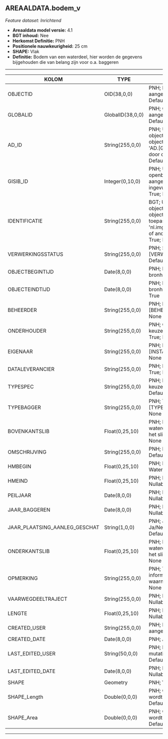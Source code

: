 ﻿## AREAALDATA.bodem_v

*Feature dataset: Inrichtend*


* __Areaaldata model versie:__ 4.1
* __BGT inhoud:__ Nee
* __Herkomst Definitie:__ PNH
* __Positionele nauwkeurigheid:__ 25 cm
* __SHAPE:__ Vlak
* __Definitie:__ Bodem van een waterdeel, hier worden de gegevens bijgehouden die van belang zijn voor o.a. baggeren


***

|KOLOM                               |TYPE                  |DEFINITIE|
|------                              |----                  |-----    |
|OBJECTID                            |OID(38,0,0)           |PNH; Intern ArcGIS Identificatienummer, aangemaakt door ArcGIS; Nullable: False; Default: None|
|GLOBALID                            |GlobalID(38,0,0)      |PNH; Global Unique Identifier,  aangemaakt door ArcGIS; Nullable: False; Default: None|
|AD_ID                               |String(255,0,0)       |PNH; Uniek identificatienummer voor het object dat onveranderlijk is zolang het object bestaat in Areaaldata: in format 'AD.[GUID]'. Dit moet worden ingevuld door de aannemer; Nullable: False; Default: None|
|GISIB_ID                            |Integer(0,10,0)       |PNH; Uniek Identificatienummer beheer openbare ruimte (GISIB), wordt aangemaakt in GISIB en mag niet worden ingevuld door de aannemer; Nullable: True; Default: None|
|IDENTIFICATIE                       |String(255,0,0)       |BGT; Uniek identificatienummer voor het object dat onveranderlijk is zolang het object bestaat: bevat indien van toepassing BGT/IMKL ID in format 'nl.imgeo/imkl.bronhouderscode.LokaalID' of anders: '00000'.LokaalID; Nullable: True; Default: None|
|VERWERKINGSSTATUS                   |String(255,0,0)       |PNH; Status van de gegevens; keuzelijst [VERWERKINGSSTATUS]; Nullable: False; Default: Nieuw|
|OBJECTBEGINTIJD                     |Date(8,0,0)           |PNH; Datum waarop het object bij de bronhouder is ontstaan; Nullable: True|
|OBJECTEINDTIJD                      |Date(8,0,0)           |PNH; Datum waarop het object bij de bronhouder niet meer geldig is; Nullable: True|
|BEHEERDER                           |String(255,0,0)       |PNH; Beheerder van het object; keuzelijst [BEHEERDER]; Nullable: True; Default: None|
|ONDERHOUDER                         |String(255,0,0)       |PNH; Onderhouder van het object; keuzelijst [ONDERHOUDER]; Nullable: True; Default: None|
|EIGENAAR                            |String(255,0,0)       |PNH; Eigenaar van het object; keuzelijst [INSTANTIE]; Nullable: True; Default: None|
|DATALEVERANCIER                     |String(255,0,0)       |PNH; Leverancier van de data; Nullable: True; Default: None|
|TYPESPEC                            |String(255,0,0)       |PNH; Nadere typering van het object; keuzelijst [typeSpecBDM]; Nullable: True; Default: None|
|TYPEBAGGER                          |String(255,0,0)       |PNH; Type bagger; keuzelijst [TYPE_BAGGER]; Nullable: True; Default: None|
|BOVENKANTSLIB                       |Float(0,25,10)        |PNH; Is de diepte van de wateroppervlakte tot de bovenkant van het slib lichaam; Nullable: True; Default: None|
|OMSCHRIJVING                        |String(255,0,0)       |PNH; Extra toelichting; Nullable: True; Default: None|
|HMBEGIN                             |Float(0,25,10)        |PNH; Begin Hectometrering van Waterdeel; Nullable: True|
|HMEIND                              |Float(0,25,10)        |PNH; Eind Hectometrering van Waterdeel; Nullable: True|
|PEILJAAR                            |Date(8,0,0)           |PNH; Laatste jaar waarin gepeild is; Nullable: True; Default: None|
|JAAR_BAGGEREN                       |Date(8,0,0)           |PNH; Laatste jaar waarin gebaggerd is; Nullable: True; Default: None|
|JAAR_PLAATSING_AANLEG_GESCHAT       |String(1,0,0)         |PNH; Jaar plaatsing of aanleg is geschat: Ja/Nee; keuzelijst [jaNee]; Nullable: True; Default: N|
|ONDERKANTSLIB                       |Float(0,25,10)        |PNH; Is de diepte van de wateroppervlakte tot de onderkant van het slib lichaam; Nullable: True; Default: None|
|OPMERKING                           |String(255,0,0)       |PNH; Toevoeging van subjectieve informatie met betrekking tot opmerkelijke waarnemingen; Nullable: True; Default: None|
|VAARWEGDEELTRAJECT                  |String(255,0,0)       |PNH; FK naar vaarwegdeeltraject_v ; Nullable: True; Default: None|
|LENGTE                              |Float(0,25,10)        |PNH; Lengte van het bodemdeel in m; Nullable: True Default: None| Visible:Yes
|CREATED_USER                        |String(255,0,0)       |PNH; Naam van gebruiker die de rij heeft aangemaakt; Nullable: True; Default: None|
|CREATED_DATE                        |Date(8,0,0)           |PNH; Aanmaakdatum; Nullable: True|
|LAST_EDITED_USER                    |String(50,0,0)        |PNH; Naam van gebruiker die de laatste mutatie heeft doorgevoerd; Nullable: True; Default: None|
|LAST_EDITED_DATE                    |Date(8,0,0)           |PNH; Datum van de laatste mutatie; Nullable: True|
|SHAPE                               |Geometry              |PNH; Vlak|
|SHAPE_Length                        |Double(0,0,0)         |PNH; Omtrek in meters, 5 decimalen. Dit wordt automatisch gevuld; Nullable: False; Default: None|
|SHAPE_Area                          |Double(0,0,0)         |PNH; Oppervlakte in m2, 5 decimalen. Dit wordt automatisch gevuld; Nullable: False; Default: None|

***


